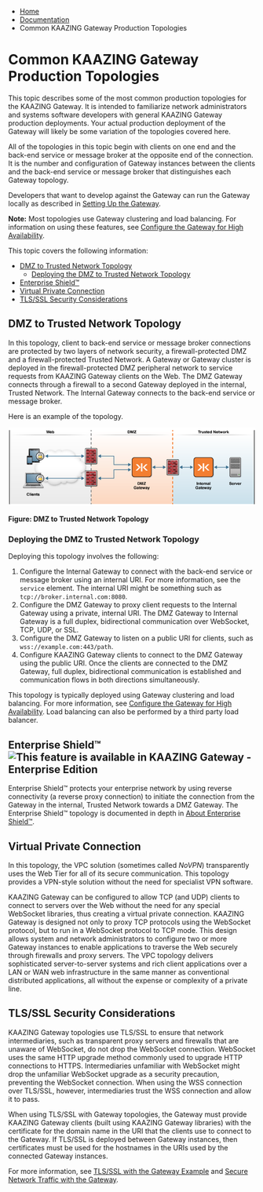-   [Home](../../index.md)
-   [Documentation](../index.md)
-   Common KAAZING Gateway Production Topologies

Common KAAZING Gateway Production Topologies 
========================================================================

This topic describes some of the most common production topologies for the KAAZING Gateway. It is intended to familiarize network administrators and systems software developers with general KAAZING Gateway production deployments. Your actual production deployment of the Gateway will likely be some variation of the topologies covered here.

All of the topologies in this topic begin with clients on one end and the back-end service or message broker at the opposite end of the connection. It is the number and configuration of Gateway instances between the clients and the back-end service or message broker that distinguishes each Gateway topology.

Developers that want to develop against the Gateway can run the Gateway locally as described in [Setting Up the Gateway](../about/setup-guide.md).

**Note:** Most topologies use Gateway clustering and load balancing. For information on using these features, see [Configure the Gateway for High Availability](../high-availability/o_ha.md).

This topic covers the following information:

-   [DMZ to Trusted Network Topology](#dmz-to-trusted-network-topology)
    -   [Deploying the DMZ to Trusted Network Topology](#deploying-the-dmz-to-trusted-network-topology)
-   [Enterprise Shield™](#enterprise-shield--)
-   [Virtual Private Connection](#virtual-private-connection)
-   [TLS/SSL Security Considerations](#tlsssl-security-considerations)

DMZ to Trusted Network Topology
-------------------------------------------------------------

In this topology, client to back-end service or message broker connections are protected by two layers of network security, a firewall-protected DMZ and a firewall-protected Trusted Network. A Gateway or Gateway cluster is deployed in the firewall-protected DMZ peripheral network to service requests from KAAZING Gateway clients on the Web. The DMZ Gateway connects through a firewall to a second Gateway deployed in the internal, Trusted Network. The Internal Gateway connects to the back-end service or message broker.

Here is an example of the topology.

![DMZ to Trusted Network Topology](../images/f-dmz-trusted-top.png)

**Figure: DMZ to Trusted Network Topology**

### <a name="Deploy_DMZ_to_Internal"></a>Deploying the DMZ to Trusted Network Topology

Deploying this topology involves the following:

1.  Configure the Internal Gateway to connect with the back-end service or message broker using an internal URI. For more information, see the `service` element. The internal URI might be something such as `tcp://broker.internal.com:8080`.
2.  Configure the DMZ Gateway to proxy client requests to the Internal Gateway using a private, internal URI. The DMZ Gateway to Internal Gateway is a full duplex, bidirectional communication over WebSocket, TCP, UDP, or SSL.
3.  Configure the DMZ Gateway to listen on a public URI for clients, such as `wss://example.com:443/path`.
4.  Configure KAAZING Gateway clients to connect to the DMZ Gateway using the public URI. Once the clients are connected to the DMZ Gateway, full duplex, bidirectional communication is established and communication flows in both directions simultaneously.

This topology is typically deployed using Gateway clustering and load balancing. For more information, see [Configure the Gateway for High Availability](../high-availability/o_ha.md). Load balancing can also be performed by a third party load balancer.

Enterprise Shield™  ![This feature is available in KAAZING Gateway - Enterprise Edition](images/enterprise-feature.png)
---------------------------------------------------------------------

Enterprise Shield™ protects your enterprise network by using reverse connectivity (a reverse proxy connection) to initiate the connection from the Gateway in the internal, Trusted Network towards a DMZ Gateway. The Enterprise Shield™ topology is documented in depth in [About Enterprise Shield™](../reverse-connectivity/o_rc_checklist.md#about-enterprise-shield).

Virtual Private Connection
--------------------------------------------

In this topology, the VPC solution (sometimes called *NoVPN*) transparently uses the Web Tier for all of its secure communication. This topology provides a VPN-style solution without the need for specialist VPN software.

KAAZING Gateway can be configured to allow TCP (and UDP) clients to connect to servers over the Web without the need for any special WebSocket libraries, thus creating a virtual private connection. KAAZING Gateway is designed not only to proxy TCP protocols using the WebSocket protocol, but to run in a WebSocket protocol to TCP mode. This design allows system and network administrators to configure two or more Gateway instances to enable applications to traverse the Web securely through firewalls and proxy servers. The VPC topology delivers sophisticated server-to-server systems and rich client applications over a LAN or WAN web infrastructure in the same manner as conventional distributed applications, all without the expense or complexity of a private line.

TLS/SSL Security Considerations
-------------------------------------------------

KAAZING Gateway topologies use TLS/SSL to ensure that network intermediaries, such as transparent proxy servers and firewalls that are unaware of WebSocket, do not drop the WebSocket connection. WebSocket uses the same HTTP upgrade method commonly used to upgrade HTTP connections to HTTPS. Intermediaries unfamiliar with WebSocket might drop the unfamiliar WebSocket upgrade as a security precaution, preventing the WebSocket connection. When using the WSS connection over TLS/SSL, however, intermediaries trust the WSS connection and allow it to pass.

When using TLS/SSL with Gateway topologies, the Gateway must provide KAAZING Gateway clients (built using KAAZING Gateway libraries) with the certificate for the domain name in the URI that the clients use to connect to the Gateway. If TLS/SSL is deployed between Gateway instances, then certificates must be used for the hostnames in the URIs used by the connected Gateway instances.

For more information, see [TLS/SSL with the Gateway Example](../security/u_tls_works.md#tlsssl-with-the-gateway-example) and [Secure Network Traffic with the Gateway](../security/o_tls.md).


